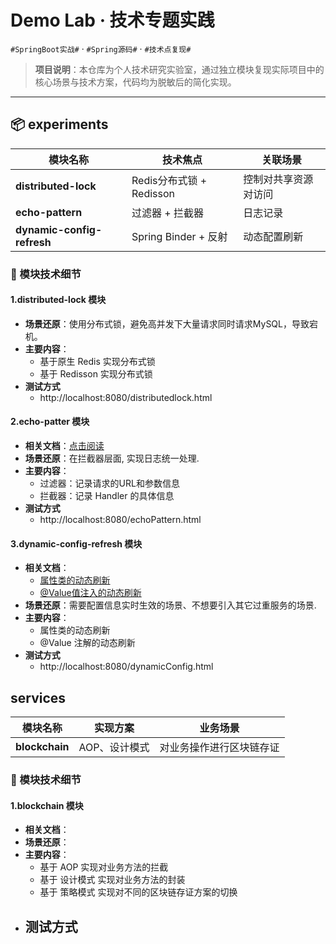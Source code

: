 # Demo Lab · 技术专题实践
`#SpringBoot实战#` · `#Spring源码#` · `#技术点复现#`

> **项目说明**：本仓库为个人技术研究实验室，通过独立模块复现实际项目中的核心场景与技术方案，代码均为脱敏后的简化实现。

---

## 📦 experiments
| 模块名称             | 技术焦点                 | 关联场景       |  
|------------------|----------------------|------------|
| **distributed-lock** | Redis分布式锁 + Redisson | 控制对共享资源对访问 |
| **echo-pattern** | 过滤器 + 拦截器            | 日志记录       |
| **dynamic-config-refresh**  | Spring Binder + 反射   | 动态配置刷新     |


### 🎯 模块技术细节

#### 1.distributed-lock 模块
- **场景还原**：使用分布式锁，避免高并发下大量请求同时请求MySQL，导致宕机。
- **主要内容**：
  - 基于原生 Redis 实现分布式锁
  - 基于 Redisson 实现分布式锁
- **测试方式**
  - http://localhost:8080/distributedlock.html

#### 2.echo-patter 模块
- **相关文档**：[点击阅读](https://hachinekooo.github.io/docs/code/backend/java/echo-pattern-in-request-processing.html)
- **场景还原**：在拦截器层面, 实现日志统一处理.
- **主要内容**：
  - 过滤器：记录请求的URL和参数信息
  - 拦截器：记录 Handler 的具体信息
- **测试方式**
  - http://localhost:8080/echoPattern.html

#### 3.dynamic-config-refresh 模块
- **相关文档**：
  - [属性类的动态刷新](https://hachinekooo.github.io/docs/code/backend/java/dynamic-config-configuration.html)
  - [@Value值注入的动态刷新](https://hachinekooo.github.io/docs/code/backend/java/dynamic-config-configuration.html)
- **场景还原**：需要配置信息实时生效的场景、不想要引入其它过重服务的场景.
- **主要内容**：
  - 属性类的动态刷新
  - @Value 注解的动态刷新
- **测试方式**
  - http://localhost:8080/dynamicConfig.html

## services

| 模块名称           | 实现方案     | 业务场景         |  
|----------------|----------|--------------|
| **blockchain** | AOP、设计模式 | 对业务操作进行区块链存证 |

### 🎯 模块技术细节

#### 1.blockchain 模块
- **相关文档**：
- **场景还原**：
- **主要内容**：
  - 基于 AOP 实现对业务方法的拦截
  - 基于 设计模式 实现对业务方法的封装
  - 基于 策略模式 实现对不同的区块链存证方案的切换
- **测试方式**
    - 


